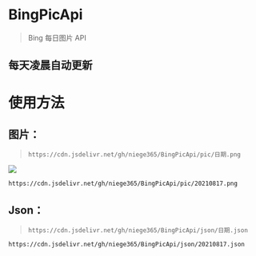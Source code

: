 # BingPicApi
> Bing 每日图片 API
## 每天凌晨自动更新

# 使用方法

## 图片：
> `https://cdn.jsdelivr.net/gh/niege365/BingPicApi/pic/日期.png`

![](https://cdn.jsdelivr.net/gh/niege365/BingPicApi/pic/20210818.png)

```
https://cdn.jsdelivr.net/gh/niege365/BingPicApi/pic/20210817.png
```

## Json：
> `https://cdn.jsdelivr.net/gh/niege365/BingPicApi/json/日期.json`
```
https://cdn.jsdelivr.net/gh/niege365/BingPicApi/json/20210817.json
```
